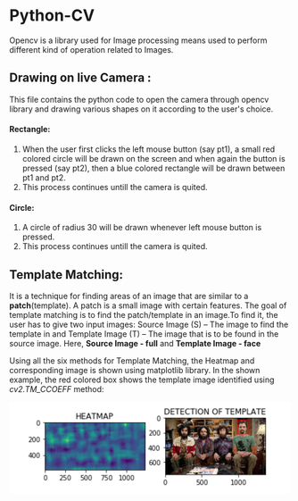 # Python-CV
Opencv is a library used for Image processing means used to perform different kind of operation related to Images.

## Drawing on live Camera :
 This file contains the python code to open the camera through opencv library and drawing various shapes on it according to the user's choice.
 #### Rectangle:
 1. When the user first clicks the left mouse button (say pt1), a small red colored circle will be drawn on the screen and when again the button is pressed (say pt2), then a blue colored rectangle will be drawn between pt1 and pt2.
 2. This process continues untill the camera is quited.
 
 #### Circle:
 1. A circle of radius 30 will be drawn whenever left mouse button is pressed. 
 2. This process continues untill the camera is quited.
 
 ## Template Matching:
 It is a technique for finding areas of an image that are similar to a **patch**(template). A patch is a small image with certain features. The goal of template matching is to find the patch/template in an image.To find it, the user has to give two input images: Source Image (S) – The image to find the template in and Template Image (T) – The image that is to be found in the source image.
  Here, **Source Image - full** and **Template Image - face**
 
 Using all the six methods for Template Matching, the Heatmap and corresponding image is shown using matplotlib library. In the shown example, the red colored box shows the template image identified using *cv2.TM_CCOEFF* method:
 
![alt text](https://github.com/goyalmayank522/Python-CV/blob/master/Data/image1.PNG)
 
 
